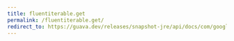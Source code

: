 ```yaml
---
title: fluentiterable.get
permalink: /fluentiterable.get/
redirect_to: https://guava.dev/releases/snapshot-jre/api/docs/com/google/common/collect/FluentIterable.html#get-int-
---
```

